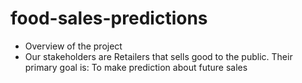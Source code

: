 # food-sales-predictions
* Overview of the project
 *  Our stakeholders are Retailers that sells good to the public. 
Their primary goal is:
To make prediction about future sales

